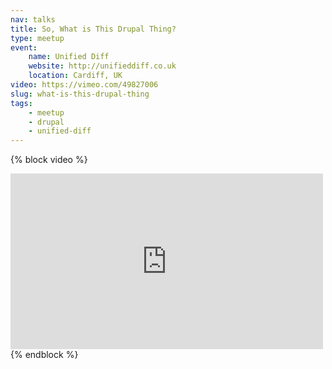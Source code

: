 ```yaml
---
nav: talks
title: So, What is This Drupal Thing?
type: meetup
event:
    name: Unified Diff
    website: http://unifieddiff.co.uk
    location: Cardiff, UK
video: https://vimeo.com/49827006
slug: what-is-this-drupal-thing
tags:
    - meetup
    - drupal
    - unified-diff
---
```

{% block video %}
<iframe src="https://player.vimeo.com/video/49827006?title=0&portrait=0" width="500" height="281" frameborder="0" webkitallowfullscreen mozallowfullscreen allowfullscreen></iframe>
{% endblock %}
